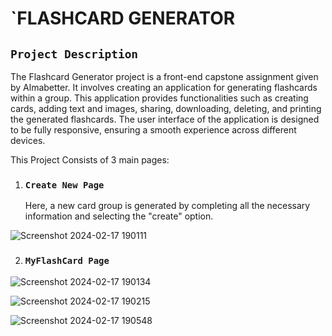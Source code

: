 # `FLASHCARD GENERATOR

## `Project Description`
The Flashcard Generator project is a front-end capstone assignment given by Almabetter. It involves creating an application for generating flashcards within a group. This application provides functionalities such as creating cards, adding text and images, sharing, downloading, deleting, and printing the generated flashcards. The user interface of the application is designed to be fully responsive, ensuring a smooth experience across different devices.

This Project Consists of 3 main pages:

1. ### `Create New Page`
   Here, a new card group is generated by completing all the necessary information and selecting the "create" option.

![Screenshot 2024-02-17 190111](https://github.com/Saurabh-Chede/frontend-project-alma/assets/82999803/b1ced2fd-5d58-4a44-ad07-20a19d417e8c)

2. ### `MyFlashCard Page`
   
![Screenshot 2024-02-17 190134](https://github.com/Saurabh-Chede/frontend-project-alma/assets/82999803/143ff24a-b4a3-47fa-a674-18a2517b1d5e)

![Screenshot 2024-02-17 190215](https://github.com/Saurabh-Chede/frontend-project-alma/assets/82999803/5a388ae2-032d-4275-bb9e-a6b28b049da2)

![Screenshot 2024-02-17 190548](https://github.com/Saurabh-Chede/frontend-project-alma/assets/82999803/3c537657-8166-4d81-ac41-d7be7614b4ab)

